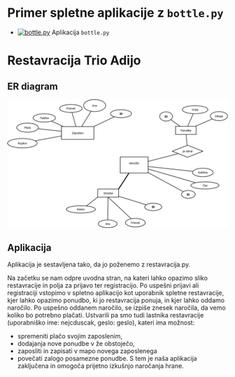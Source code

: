 # Primer spletne aplikacije z `bottle.py`

* [![bottle.py](https://mybinder.org/badge_logo.svg)](https://mybinder.org/v2/gh/Duzo12/Restavracija-OPB/master?urlpath=proxy/8080/) Aplikacija `bottle.py`

# Restavracija Trio Adijo


## ER diagram

![ER diagram](Diagram1.png)

## Aplikacija
Aplikacija je sestavljena tako, da jo poženemo z restavracija.py.

Na začetku se nam odpre uvodna stran, na kateri lahko opazimo sliko restavracije in polja za prijavo ter registracijo. Po uspešni prijavi ali registraciji vstopimo v spletno aplikacijo kot uporabnik spletne restavracije, kjer lahko opazimo ponudbo, ki jo restavracija ponuja, in kjer lahko oddamo naročilo. Po uspešno oddanem naročilo, se izpiše znesek naročila, da vemo koliko bo potrebno plačati. Ustvarili pa smo tudi lastnika restavracije (uporabniško ime: nejcduscak, geslo: geslo), kateri ima možnost:
- spremeniti plačo svojim zaposlenim,
- dodajanja nove ponudbe v že obstoječo,
- zaposliti in zapisati v mapo novega zaposlenega
- povečati zalogo posamezne ponudbe.
S tem je naša aplikacija zaključena in omogoča prijetno izkušnjo naročanja hrane.

